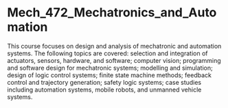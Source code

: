 # Mech_472_Mechatronics_and_Automation
This course focuses on design and analysis of mechatronic and automation systems. The following topics are covered: selection and integration of actuators, sensors, hardware, and software; computer vision; programming and software design for mechatronic systems; modelling and simulation; design of logic control systems; finite state machine methods; feedback control and trajectory generation; safety logic systems; case studies including automation systems, mobile robots, and unmanned vehicle systems.
